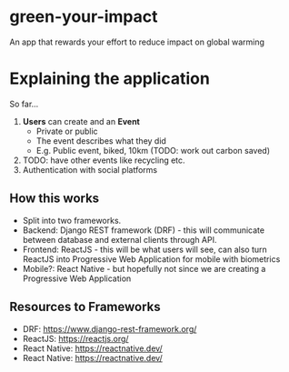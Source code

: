# green-your-impact

An app that rewards your effort to reduce impact on global warming

# Explaining the application

So far...

1. **Users** can create and an **Event**
      - Private or public
      - The event describes what they did
      - E.g. Public event, biked, 10km (TODO: work out carbon saved)
2. TODO: have other events like recycling etc.
3. Authentication with social platforms

## How this works

- Split into two frameworks.
- Backend: Django REST framework (DRF) - this will communicate between database and external clients through API.
- Frontend: ReactJS - this will be what users will see, can also turn ReactJS into Progressive Web Application for mobile with biometrics
- Mobile?: React Native - but hopefully not since we are creating a Progressive Web Application

## Resources to Frameworks

- DRF: https://www.django-rest-framework.org/
- ReactJS: https://reactjs.org/
- React Native: https://reactnative.dev/
- React Native: https://reactnative.dev/
